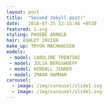 ```yaml
---
layout: post
title:  "Second Jekyll post!"
date:   2016-07-25 12:15:46 +0530
featured: 1.svg
styling: PHOEBE ARNOLD
hair: ASHLEY JAVIER
make_up: TRYON MACHHAUSEN
models:
 - model: CAROLINE TRENTINI
 - model: JULIA BERGSHOEFF
 - model: KENDALL JENNER
 - model: IMAAN HAMMAM 
carousel:
  - image: /img/carousel/slide1.svg
  - image: /img/carousel/slide1.svg
---
```

